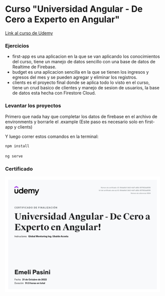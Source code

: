 # Curso "Universidad Angular - De Cero a Experto en Angular"

[Link al  curso de Udemy](https://www.udemy.com/course/angular-de-cero-a-experto-angular-2-framework-javascript-html-css/)

### Ejercicios

- first-app es una aplicacion en la que se van aplicando los conocimientos del curso, tiene un manejo de datos sencillo con una base de datos de Realtime de Firebase.
- budget es una aplicacion sencilla en la que se tienen los ingresos y egresos del mes y se pueden agregar y eliminar los registros.
- clients es el proyecto final donde se aplica todo lo visto en el curso, tiene un crud basico de clientes y manejo de sesion de usuarios, la base de datos esta hecha con Firestore Cloud.

### Levantar los proyectos

Primero que nada hay que completar los datos de firebase en el archivo de environments y borrarle el .example
(Este paso es necesario solo en first-app y clients)

Y luego correr estos comandos en la terminal:
```bash
npm install

ng serve
```

### Certificado

![Certificate](./certificate.jpg)

